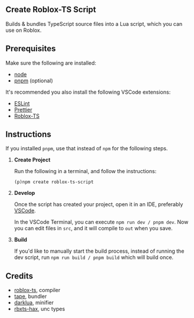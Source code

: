 ## Create Roblox-TS Script

Builds & bundles TypeScript source files into a Lua script, which you can use on Roblox.

## Prerequisites

Make sure the following are installed:

- [node](https://nodejs.org/en/download)
- [pnpm](https://pnpm.io/installation#using-a-standalone-script) (optional)

It's recommended you also install the following VSCode extensions:

- [ESLint](https://marketplace.visualstudio.com/items?itemName=dbaeumer.vscode-eslint)
- [Prettier](https://marketplace.visualstudio.com/items?itemName=esbenp.prettier-vscode)
- [Roblox-TS](https://marketplace.visualstudio.com/items?itemName=roblox-ts.vscode-roblox-ts)

## Instructions

If you installed `pnpm`, use that instead of `npm` for the following steps.

1. **Create Project**

   Run the following in a terminal, and follow the instructions:

   ```
   (p)npm create roblox-ts-script
   ```

2. **Develop**

   Once the script has created your project, open it in an IDE, preferably [VSCode](https://code.visualstudio.com).

   In the VSCode Terminal, you can execute `npm run dev / pnpm dev`. Now you can edit files in `src`, and it will compile to `out` when you save.

3. **Build**

   If you'd like to manually start the build process, instead of running the dev script, run `npm run build / pnpm build` which will build once.

## Credits

- [roblox-ts](https://github.com/roblox-ts/roblox-ts), compiler
- [tape](https://github.com/Belkworks/tape), bundler
- [darklua](https://github.com/seaofvoices/darklua), minifier
- [rbxts-hax](https://github.com/richie0866/rbxts-hax), unc types
